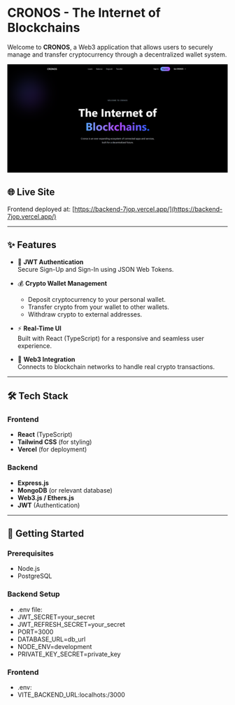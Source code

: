 # CRONOS - The Internet of Blockchains

Welcome to **CRONOS**, a Web3 application that allows users to securely manage and transfer cryptocurrency through a decentralized wallet system.

![CRONOS Screenshot](./assets/screenshot.png)

## 🌐 Live Site

Frontend deployed at: [https://backend-7jop.vercel.app/](https://backend-7jop.vercel.app/)

---

## ✨ Features

- 🔐 **JWT Authentication**  
  Secure Sign-Up and Sign-In using JSON Web Tokens.

- 💰 **Crypto Wallet Management**  
  - Deposit cryptocurrency to your personal wallet.
  - Transfer crypto from your wallet to other wallets.
  - Withdraw crypto to external addresses.

- ⚡ **Real-Time UI**  
  Built with React (TypeScript) for a responsive and seamless user experience.

- 📡 **Web3 Integration**  
  Connects to blockchain networks to handle real crypto transactions.

---

## 🛠️ Tech Stack

### Frontend
- **React** (TypeScript)
- **Tailwind CSS** (for styling)
- **Vercel** (for deployment)

### Backend
- **Express.js**
- **MongoDB** (or relevant database)
- **Web3.js / Ethers.js**
- **JWT** (Authentication)

---

## 🚀 Getting Started

### Prerequisites
- Node.js 
- PostgreSQL

### Backend Setup


- .env file:
- JWT_SECRET=your_secret
- JWT_REFRESH_SECRET=your_secret
- PORT=3000
- DATABASE_URL=db_url
- NODE_ENV=development
- PRIVATE_KEY_SECRET=private_key


### Frontend
- .env: 
- VITE_BACKEND_URL:localhots:/3000
